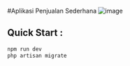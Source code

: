 #Aplikasi Penjualan Sederhana
![image](https://github.com/user-attachments/assets/e80d5933-af7b-4849-9549-1aadb5a598a7)

## Quick Start :
``` bash
npm run dev
php artisan migrate
```


 
 
